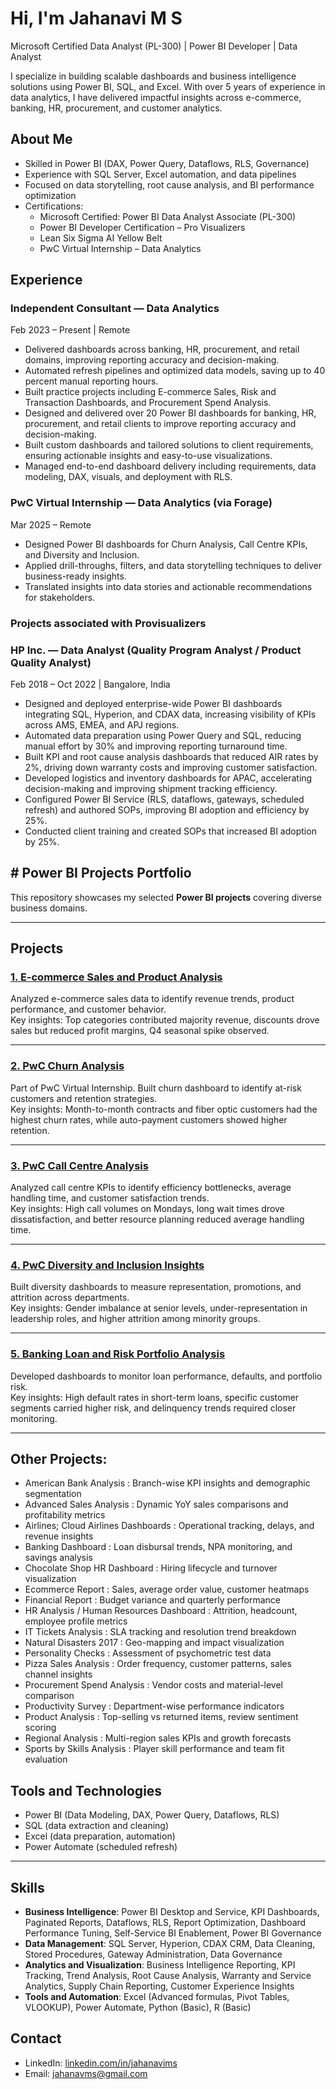 # Hi, I'm Jahanavi M S

Microsoft Certified Data Analyst (PL-300) | Power BI Developer | Data Analyst

I specialize in building scalable dashboards and business intelligence solutions using Power BI, SQL, and Excel. With over 5 years of experience in data analytics, I have delivered impactful insights across e-commerce, banking, HR, procurement, and customer analytics.

## About Me
- Skilled in Power BI (DAX, Power Query, Dataflows, RLS, Governance)
- Experience with SQL Server, Excel automation, and data pipelines
- Focused on data storytelling, root cause analysis, and BI performance optimization
- Certifications:  
  - Microsoft Certified: Power BI Data Analyst Associate (PL-300)  
  - Power BI Developer Certification – Pro Visualizers  
  - Lean Six Sigma AI Yellow Belt  
  - PwC Virtual Internship – Data Analytics  

## Experience
### Independent Consultant — Data Analytics  
Feb 2023 – Present | Remote  

- Delivered dashboards across banking, HR, procurement, and retail domains, improving reporting accuracy and decision-making.  
- Automated refresh pipelines and optimized data models, saving up to 40 percent manual reporting hours.  
- Built practice projects including E-commerce Sales, Risk and Transaction Dashboards, and Procurement Spend Analysis.
- Designed and delivered over 20 Power BI dashboards for banking, HR, procurement, and retail clients to improve reporting accuracy and decision-making.
-	Built custom dashboards and tailored solutions to client requirements, ensuring actionable insights and easy-to-use visualizations.
-	Managed end-to-end dashboard delivery including requirements, data modeling, DAX, visuals, and deployment with RLS.

### PwC Virtual Internship — Data Analytics (via Forage)  
Mar 2025 – Remote  

- Designed Power BI dashboards for Churn Analysis, Call Centre KPIs, and Diversity and Inclusion.  
- Applied drill-throughs, filters, and data storytelling techniques to deliver business-ready insights.
- Translated insights into data stories and actionable recommendations for stakeholders.

### Projects associated with Provisualizers

### HP Inc. — Data Analyst (Quality Program Analyst / Product Quality Analyst)  
Feb 2018 – Oct 2022 | Bangalore, India  

- Designed and deployed enterprise-wide Power BI dashboards integrating SQL, Hyperion, and CDAX data, increasing visibility of KPIs across AMS, EMEA, and APJ regions.  
- Automated data preparation using Power Query and SQL, reducing manual effort by 30% and improving reporting turnaround time.  
- Built KPI and root cause analysis dashboards that reduced AIR rates by 2%, driving down warranty costs and improving customer satisfaction.  
- Developed logistics and inventory dashboards for APAC, accelerating decision-making and improving shipment tracking efficiency.  
- Configured Power BI Service (RLS, dataflows, gateways, scheduled refresh) and authored SOPs, improving BI adoption and efficiency by 25%.
- Conducted client training and created SOPs that increased BI adoption by 25%.

## # Power BI Projects Portfolio

This repository showcases my selected **Power BI projects** covering diverse business domains.  

---

## Projects

### [1. E-commerce Sales and Product Analysis](./PowerBI_Projects/E-commerce%20%Sales%20%and%20%Product%20%Analysis)

Analyzed e-commerce sales data to identify revenue trends, product performance, and customer behavior.  
Key insights: Top categories contributed majority revenue, discounts drove sales but reduced profit margins, Q4 seasonal spike observed.  

---

### [2. PwC Churn Analysis](./PowerBI_Projects/PwC_Churn_Analysis/README.md)
Part of PwC Virtual Internship. Built churn dashboard to identify at-risk customers and retention strategies.  
Key insights: Month-to-month contracts and fiber optic customers had the highest churn rates, while auto-payment customers showed higher retention.  

---

### [3. PwC Call Centre Analysis](./PowerBI_Projects/PwC_Call_Centre%20_Analysis/README.md)
Analyzed call centre KPIs to identify efficiency bottlenecks, average handling time, and customer satisfaction trends.  
Key insights: High call volumes on Mondays, long wait times drove dissatisfaction, and better resource planning reduced average handling time.  

---

### [4. PwC Diversity and Inclusion Insights](./PowerBI_Projects/PwC_Diversity_Inclusion_Insights/README.md)
Built diversity dashboards to measure representation, promotions, and attrition across departments.  
Key insights: Gender imbalance at senior levels, under-representation in leadership roles, and higher attrition among minority groups.  

---

### [5. Banking Loan and Risk Portfolio Analysis](./PowerBI_Projects/Banking_Loan_Risk_Analysis/README.md)
Developed dashboards to monitor loan performance, defaults, and portfolio risk.  
Key insights: High default rates in short-term loans, specific customer segments carried higher risk, and delinquency trends required closer monitoring.  

---
## Other Projects:

- American Bank Analysis : Branch-wise KPI insights and demographic segmentation
- Advanced Sales Analysis : Dynamic YoY sales comparisons and profitability metrics
- Airlines; Cloud Airlines Dashboards : Operational tracking, delays, and revenue insights
- Banking Dashboard : Loan disbursal trends, NPA monitoring, and savings analysis
- Chocolate Shop HR Dashboard : Hiring lifecycle and turnover visualization
- Ecommerce Report : Sales, average order value, customer heatmaps
- Financial Report : Budget variance and quarterly performance
- HR Analysis / Human Resources Dashboard : Attrition, headcount, employee profile metrics
- IT Tickets Analysis : SLA tracking and resolution trend breakdown
- Natural Disasters 2017 : Geo-mapping and impact visualization
- Personality Checks : Assessment of psychometric test data
- Pizza Sales Analysis : Order frequency, customer patterns, sales channel insights
- Procurement Spend Analysis : Vendor costs and material-level comparison
- Productivity Survey : Department-wise performance indicators
- Product Analysis : Top-selling vs returned items, review sentiment scoring
- Regional Analysis : Multi-region sales KPIs and growth forecasts
- Sports by Skills Analysis : Player skill performance and team fit evaluation

## Tools and Technologies
- Power BI (Data Modeling, DAX, Power Query, Dataflows, RLS)  
- SQL (data extraction and cleaning)  
- Excel (data preparation, automation)  
- Power Automate (scheduled refresh)  

---

## Skills
- **Business Intelligence**: Power BI Desktop and Service, KPI Dashboards, Paginated Reports, Dataflows, RLS, Report Optimization, Dashboard Performance Tuning, Self-Service BI Enablement, Power BI Governance  
- **Data Management**: SQL Server, Hyperion, CDAX CRM, Data Cleaning, Stored Procedures, Gateway Administration, Data Governance  
- **Analytics and Visualization**: Business Intelligence Reporting, KPI Tracking, Trend Analysis, Root Cause Analysis, Warranty and Service Analytics, Supply Chain Reporting, Customer Experience Insights  
- **Tools and Automation**: Excel (Advanced formulas, Pivot Tables, VLOOKUP), Power Automate, Python (Basic), R (Basic)  

## Contact
- LinkedIn: [linkedin.com/in/jahanavims](https://www.linkedin.com/in/jahanavims)  
- Email: jahanavms@gmail.com  
